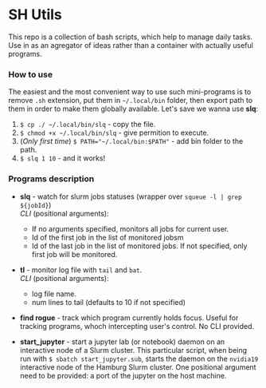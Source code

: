 # SH Utils

This repo is a collection of bash scripts, which help to manage daily tasks. Use in as an agregator of ideas rather 
than a container with actually useful programs.

### How to use

The easiest and the most convenient way to use such mini-programs is to remove `.sh` extension, put them in 
`~/.local/bin` folder, then export path to them in order to make them globally available. Let's save we wanna use 
**slq**:

1) `$ cp ./ ~/.local/bin/slq` - copy the file.
2) `$ chmod +x ~/.local/bin/slq` - give permition to execute.
3) (_Only first time_) `$ PATH="~/.local/bin:$PATH"` - add bin folder to the path.
3) `$ slq 1 10` - and it works!

### Programs description

* **slq** - watch for slurm jobs statuses (wrapper over `squeue -l | grep ${jobId}`)  
_CLI_ (positional arguments):   
    * If no arguments specified, monitors all jobs for current user.
    * Id of the first job in the list of monitored jobsm
    * Id of the last job in the list of monitored jobs. If not specified, only first job will be monitored.

* **tl** - monitor log file with `tail` and `bat`.  
 _CLI_ (positional arguments):   
    * log file name.
    * num lines to tail (defaults to 10 if not specified)

* **find rogue** - track which program currently holds focus. Useful for tracking programs, whoch intercepting user's control. No CLI provided.

* **start_jupyter** - start a jupyter lab (or notebook) daemon on an interactive node of a Slurm cluster. This particular script, when being run with `$ sbatch start_jupyter.sub`, starts the daemon on the `nvidia19` interactive node of the Hamburg Slurm cluster. One positional argument need to be provided: a port of the jupyter on the host machine.
    